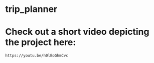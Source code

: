 # trip_planner
# Check out a short video depicting the project here:
```
https://youtu.be/h0lBoGhmCvc
```
